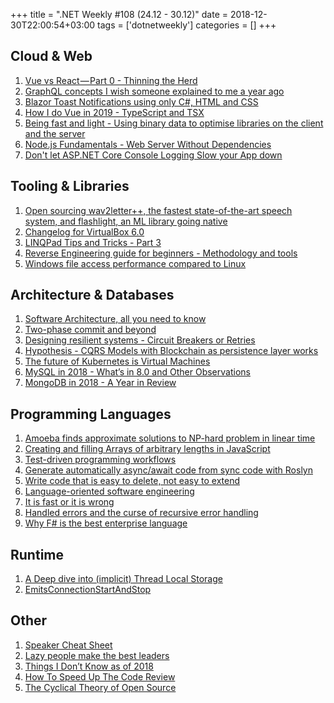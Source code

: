 +++
title = ".NET Weekly #108 (24.12 - 30.12)"
date = 2018-12-30T22:00:54+03:00
tags = ['dotnetweekly']
categories = []
+++

## Cloud & Web

1. [Vue vs React — Part 0 - Thinning the Herd](https://medium.com/@joe.podwys/vue-vs-react-part-0-thinning-the-herd-2ef8f27310dc)
1. [GraphQL concepts I wish someone explained to me a year ago](https://medium.com/naresh-bhatia/graphql-concepts-i-wish-someone-explained-to-me-a-year-ago-514d5b3c0eab)
1. [Blazor Toast Notifications using only C#, HTML and CSS](https://codedaze.io/blazor-toast-notifications-using-only-csharp-html-css/)
1. [How I do Vue in 2019 - TypeScript and TSX](https://medium.com/@lachlanmiller_52885/how-i-do-vue-in-2019-typescript-and-tsx-6b648a4decd3)
1. [Being fast and light - Using binary data to optimise libraries on the client and the server](https://ada.is/blog/2017/07/19/being-fast-and-light-using-binary-data-to-optimise-libraries-on-the-client-and-the-server/)
1. [Node.js Fundamentals - Web Server Without Dependencies](https://blog.bloomca.me/2018/12/22/writing-a-web-server-node.html)
1. [Don't let ASP.NET Core Console Logging Slow your App down](https://weblog.west-wind.com/posts/2018/Dec/31/Dont-let-ASPNET-Core-Default-Console-Logging-Slow-your-App-down)

<!--more-->

## Tooling & Libraries

1. [Open sourcing wav2letter++, the fastest state-of-the-art speech system, and flashlight, an ML library going native](https://code.fb.com/ai-research/wav2letter/)
1. [Changelog for VirtualBox 6.0](https://www.virtualbox.org/wiki/Changelog-6.0#v0)
1. [LINQPad Tips and Tricks - Part 3](https://www.danclarke.com/linqpad-tips-and-tricks-part3)
1. [Reverse Engineering guide for beginners - Methodology and tools](https://0x00sec.org/t/re-guide-for-beginners-methodology-and-tools/2242)
1. [Windows file access performance compared to Linux](https://github.com/Microsoft/WSL/issues/873#issuecomment-425272829)

## Architecture & Databases

1. [Software Architecture, all you need to know](https://share.composieux.fr/white-book-software-architecture.pdf)
1. [Two-phase commit and beyond](https://muratbuffalo.blogspot.com/2018/12/2-phase-commit-and-beyond.html)
1. [Designing resilient systems - Circuit Breakers or Retries](https://engineering.grab.com/designing-resilient-systems-part-1)
1. [Hypothesis - CQRS Models with Blockchain as persistence layer works](https://medium.com/@aleixmorgadas/hypothesis-cqrs-models-with-blockchain-as-persistence-layer-works-95639acc0cf8)
1. [The future of Kubernetes is Virtual Machines](https://tech.paulcz.net/blog/future-of-kubernetes-is-virtual-machines/)
1. [MySQL in 2018 - What’s in 8.0 and Other Observations](https://severalnines.com/blog/mysql-2018-what-s-80-and-other-observations)
1. [MongoDB in 2018 - A Year in Review](https://severalnines.com/blog/mongodb-2018-year-review)

## Programming Languages

1. [Amoeba finds approximate solutions to NP-hard problem in linear time](https://phys.org/news/2018-12-amoeba-approximate-solutions-np-hard-problem.html)
1. [Creating and filling Arrays of arbitrary lengths in JavaScript](http://2ality.com/2018/12/creating-arrays.html)
1. [Test-driven programming workflows](https://rachelcarmena.github.io/2018/11/13/test-driven-programming-workflows.html)
1. [Generate automatically async/await code from sync code with Roslyn](http://xoofx.com/blog/2018/12/26/generate-async-from-sync-code-with-roslyn/)
1. [Write code that is easy to delete, not easy to extend](https://programmingisterrible.com/post/139222674273/write-code-that-is-easy-to-delete-not-easy-to)
1. [Language-oriented software engineering](http://parametri.city/blog/2018-12-23-language-oriented-software-engineering/index.html)
1. [It is fast or it is wrong](http://tonsky.me/blog/slow-wrong/)
1. [Handled errors and the curse of recursive error handling](https://ayende.com/blog/185633-C/production-postmortem-handled-errors-and-the-curse-of-recursive-error-handling)
1. [Why F# is the best enterprise language](https://fsharpforfunandprofit.com/posts/fsharp-is-the-best-enterprise-language/)

## Runtime

1. [A Deep dive into (implicit) Thread Local Storage](https://chao-tic.github.io/blog/2018/12/25/tls)
1. [EmitsConnectionStartAndStop](https://github.com/aspnet/AspNetCore/issues/6127)

## Other

1. [Speaker Cheat Sheet](https://www.yegor256.com/2018/12/25/speaker-cheat-sheet.html)
1. [Lazy people make the best leaders](https://medium.com/the-polymath-project/in-defense-of-laziness-4b6aa9fa6692)
1. [Things I Don’t Know as of 2018](https://overreacted.io/things-i-dont-know-as-of-2018/)
1. [How To Speed Up The Code Review](https://sergeyzhuk.me/2018/12/29/code_review/)
1. [The Cyclical Theory of Open Source](https://redmonk.com/sogrady/2018/12/21/cycles-oss/)
